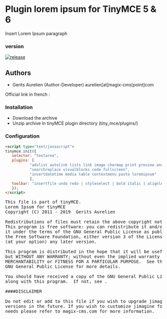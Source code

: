 Plugin lorem ipsum for TinyMCE 5 & 6
======================

Insert Lorem Ipsum paragraph

### version 

[![release](https://img.shields.io/github/release/gtraxx/tinymce-lorem-ipsum.svg)](https://github.com/gtraxx/tinymce-lorem-ipsum/releases/latest)


Authors
-------

 * Gerits Aurelien (Author-Developer) aurelien[at]magix-cms[point]com

Official link in french :

### Installation
 * Download the archive
 * Unzip archive in tinyMCE plugin directory (tiny_mce/plugins/)

### Configuration
 ```html
<script type="text/javascript">
tinymce.init({
	selector: "textarea",
	plugins: [
			"advlist autolink lists link image charmap print preview anchor",
			"searchreplace visualblocks code fullscreen",
			"insertdatetime media table contextmenu paste loremipsum"
			],
	toolbar: "insertfile undo redo | styleselect | bold italic | alignleft aligncenter alignright alignjustify | bullist numlist outdent indent | link image| loremipsum",
	});
</script>
```

<pre>
This file is part of tinyMCE.
Lorem Ipsum for tinyMCE
Copyright (C) 2011 - 2019  Gerits Aurelien <aurelien[at]magix-cms[dot]com>

Redistributions of files must retain the above copyright notice.
This program is free software: you can redistribute it and/or modify
it under the terms of the GNU General Public License as published by
the Free Software Foundation, either version 3 of the License, or
(at your option) any later version.

This program is distributed in the hope that it will be useful,
but WITHOUT ANY WARRANTY; without even the implied warranty of
MERCHANTABILITY or FITNESS FOR A PARTICULAR PURPOSE.  See the
GNU General Public License for more details.

You should have received a copy of the GNU General Public License
along with this program.  If not, see .

####DISCLAIMER

Do not edit or add to this file if you wish to upgrade jimagine to newer
versions in the future. If you wish to customize jimagine for your
needs please refer to magix-cms.com for more information.
</pre>
